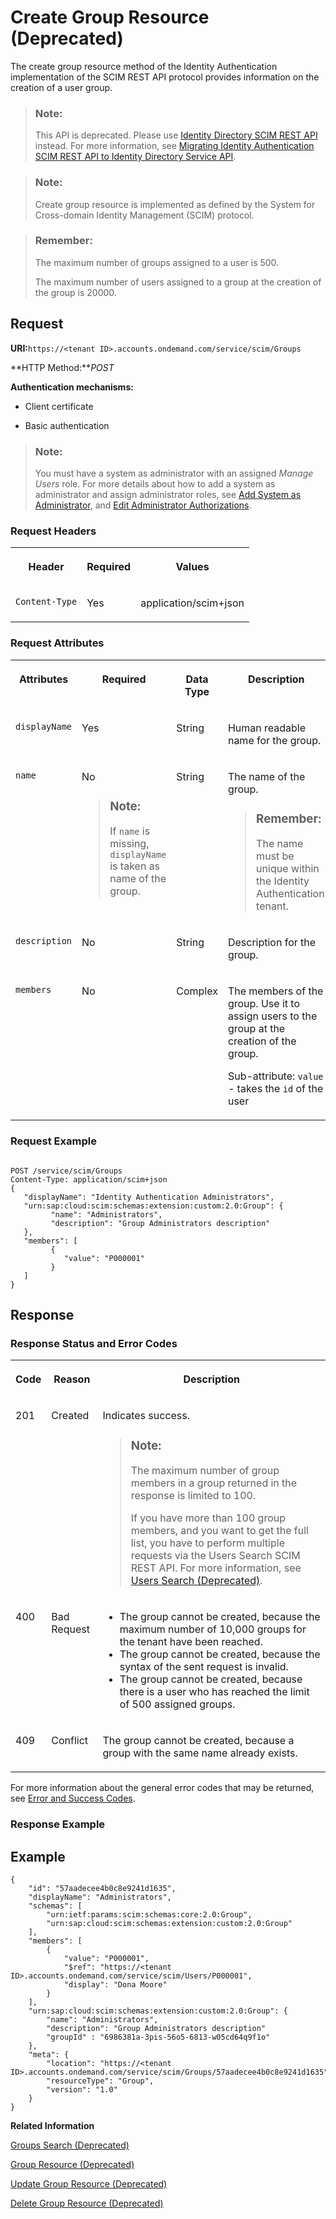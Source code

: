 <!-- loioa831c947a58b40228318f551dcb35895 -->

# Create Group Resource \(Deprecated\)

The create group resource method of the Identity Authentication implementation of the SCIM REST API protocol provides information on the creation of a user group.



> ### Note:  
> This API is deprecated. Please use [Identity Directory SCIM REST API](https://api.sap.com/api/IdDS_SCIM/overview) instead. For more information, see [Migrating Identity Authentication SCIM REST API to Identity Directory Service API](migrating-identity-authentication-scim-rest-api-to-identity-directory-service-api-106dbe0.md).



> ### Note:  
> Create group resource is implemented as defined by the System for Cross-domain Identity Management \(SCIM\) protocol.

> ### Remember:  
> The maximum number of groups assigned to a user is 500.
> 
> The maximum number of users assigned to a group at the creation of the group is 20000.



## Request

**URI:**`https://<tenant ID>.accounts.ondemand.com/service/scim/Groups`

**HTTP Method:***POST*

**Authentication mechanisms:**

-   Client certificate

-   Basic authentication


> ### Note:  
> You must have a system as administrator with an assigned *Manage Users* role. For more details about how to add a system as administrator and assign administrator roles, see [Add System as Administrator](../Operation-Guide/add-administrators-bbbdbdd.md#loiocefb742a36754b18bbe5c3503ac6d87c), and [Edit Administrator Authorizations](../Operation-Guide/edit-administrator-authorizations-86ee374.md).



### Request Headers


<table>
<tr>
<th valign="top">

Header



</th>
<th valign="top">

Required



</th>
<th valign="top">

Values



</th>
</tr>
<tr>
<td valign="top">

`Content-Type`



</td>
<td valign="top">

Yes



</td>
<td valign="top">

application/scim+json



</td>
</tr>
</table>



### Request Attributes


<table>
<tr>
<th valign="top">

Attributes



</th>
<th valign="top">

Required



</th>
<th valign="top">

Data Type



</th>
<th valign="top">

Description



</th>
<th valign="top">

Parameter Type



</th>
</tr>
<tr>
<td valign="top">

`displayName`



</td>
<td valign="top">

Yes



</td>
<td valign="top">

String



</td>
<td valign="top">

Human readable name for the group.



</td>
<td valign="top">

Request body



</td>
</tr>
<tr>
<td valign="top">

`name`



</td>
<td valign="top">

No

> ### Note:  
> If `name` is missing, `displayName` is taken as name of the group.



</td>
<td valign="top">

String



</td>
<td valign="top">

The name of the group.

> ### Remember:  
> The name must be unique within the Identity Authentication tenant.



</td>
<td valign="top">

Request body



</td>
</tr>
<tr>
<td valign="top">

`description`



</td>
<td valign="top">

No



</td>
<td valign="top">

String



</td>
<td valign="top">

Description for the group.



</td>
<td valign="top">

Request body



</td>
</tr>
<tr>
<td valign="top">

`members`



</td>
<td valign="top">

No



</td>
<td valign="top">

Complex



</td>
<td valign="top">

The members of the group. Use it to assign users to the group at the creation of the group.

Sub-attribute: `value` - takes the `id` of the user



</td>
<td valign="top">

Request body



</td>
</tr>
</table>



### Request Example

```

POST /service/scim/Groups
Content-Type: application/scim+json
{
   "displayName": "Identity Authentication Administrators",
   "urn:sap:cloud:scim:schemas:extension:custom:2.0:Group": {
         "name": "Administrators",
         "description": "Group Administrators description"
   },
   "members": [
         {
            "value": "P000001"
         }
   ]
}

```



## Response



### Response Status and Error Codes


<table>
<tr>
<th valign="top">

Code



</th>
<th valign="top">

Reason



</th>
<th valign="top">

Description



</th>
</tr>
<tr>
<td valign="top">

201



</td>
<td valign="top">

Created



</td>
<td valign="top">

Indicates success.

> ### Note:  
> The maximum number of group members in a group returned in the response is limited to 100.
> 
> If you have more than 100 group members, and you want to get the full list, you have to perform multiple requests via the Users Search SCIM REST API. For more information, see [Users Search \(Deprecated\)](users-search-deprecated-3af7dfa.md).



</td>
</tr>
<tr>
<td valign="top">

400



</td>
<td valign="top">

Bad Request



</td>
<td valign="top">

-   The group cannot be created, because the maximum number of 10,000 groups for the tenant have been reached.
-   The group cannot be created, because the syntax of the sent request is invalid.
-   The group cannot be created, because there is a user who has reached the limit of 500 assigned groups.



</td>
</tr>
<tr>
<td valign="top">

409



</td>
<td valign="top">

Conflict



</td>
<td valign="top">

The group cannot be created, because a group with the same name already exists.



</td>
</tr>
</table>

For more information about the general error codes that may be returned, see [Error and Success Codes](error-and-success-codes-7f87a75.md).



### Response Example





## Example

```
{
    "id": "57aadecee4b0c8e9241d1635",
    "displayName": "Administrators",
    "schemas": [
        "urn:ietf:params:scim:schemas:core:2.0:Group",
        "urn:sap:cloud:scim:schemas:extension:custom:2.0:Group"
    ],
    "members": [
        {
            "value": "P000001",
            "$ref": "https://<tenant ID>.accounts.ondemand.com/service/scim/Users/P000001",
            "display": "Dona Moore"
        }
    ],
    "urn:sap:cloud:scim:schemas:extension:custom:2.0:Group": {
        "name": "Administrators",
        "description": "Group Administrators description"
        "groupId" : "6986381a-3pis-56o5-6813-w05cd64q9f1o"
    },
    "meta": {
        "location": "https://<tenant ID>.accounts.ondemand.com/service/scim/Groups/57aadecee4b0c8e9241d1635",
        "resourceType": "Group",
        "version": "1.0"
    }
}
```

**Related Information**  


[Groups Search \(Deprecated\)](groups-search-deprecated-77e6811.md "The group search method of the Identity Authentication implementation of the SCIM REST API protocol allows you to perform a request for group search. Group search is implemented as defined by the System for Cross-domain Identity Management (SCIM) protocol.")

[Group Resource \(Deprecated\)](group-resource-deprecated-8c6ebd7.md "The group resource method of the Identity Authentication implementation of the SCIM REST API protocol provides information on a known group.")

[Update Group Resource \(Deprecated\)](update-group-resource-deprecated-81ca50e.md "The update group method of the Identity Authentication implementation of the SCIM REST API protocol provides information on the update of an existing group. The method does not create a new group.")

[Delete Group Resource \(Deprecated\)](delete-group-resource-deprecated-41bb519.md "The delete group resource method of the Identity Authentication implementation of the SCIM REST API protocol allows you to delete an existing group. Delete group resource is implemented as defined by the System for Cross-domain Identity Management (SCIM) protocol.")

